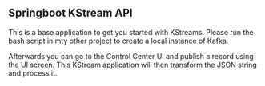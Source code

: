 ## Springboot KStream API

This is a base application to get you started with KStreams. Please run the bash script in mty other project to create a local instance of Kafka.

Afterwards you can go to the Control Center UI and publish a record using the UI screen. This KStream application will then transform the JSON string and process it. 

